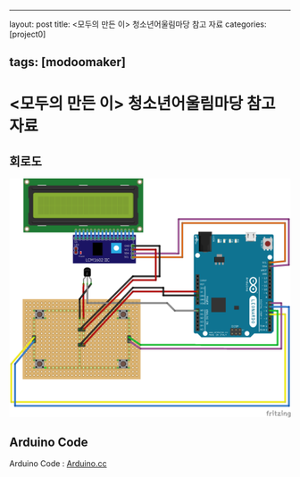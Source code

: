 ---

layout: post title: <모두의 만든 이> 청소년어울림마당 참고 자료 categories: [project0]

tags: [modoomaker]
------------------

<모두의 만든 이> 청소년어울림마당 참고 자료
===========================================

회로도
------

![Alt text](https://github.com/ModooMaker/ModooMaker.github.io/blob/master/_posts/arduino/final.ps.png?raw=true)

Arduino Code
------------

Arduino Code : [Arduino.cc](https://create.arduino.cc/editor/directorjjun/2b7b856b-5884-4211-9f7d-5ea1c3035838/preview)
